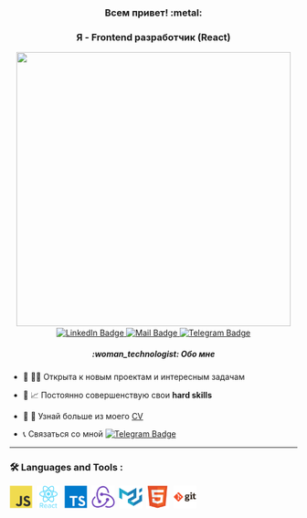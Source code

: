 <div align="center" > <h3> Всем привет! :metal: </h3> </div>
<div align="center"> <h3> Я - Frontend разработчик (React)</h3> </div>

<div align="center">
  <img src="https://media.giphy.com/media/uB86ZyWQsnFSGYe2sA/giphy.gif" width="480" height="480" />
  
 <div id="badges">
   <a href="https://www.linkedin.com/in/irina-papakhina-52598524a/">
  <img src="https://img.shields.io/badge/LinkedIn-blue?style=for-the-badge&logo=linkedin&logoColor=white" alt="LinkedIn Badge"/>
   </a>
   
   <a href="papakhina.irina@mail.ru">
  <img src="https://img.shields.io/badge/Mail-purple?style=for-the-badge&logo=google&logoColor=white" alt="Mail Badge"/>
   </a>
   
   <a href="https://t.me/papakhina_irina">
    <img src="https://img.shields.io/badge/Telegram-blue?style=for-the-badge&logo=telegram&logoColor=white" alt="Telegram Badge"/>
   </a>
   
</div>
</div>

  <div align="center"> <h5> :woman_technologist: Обо мне </h5> </div> 
  <div align="start">
  
 -  :small_blue_diamond: :surfing_woman: Открыта к новым проектам и интересным задачам
 -  :small_blue_diamond: :chart_with_upwards_trend: Постоянно совершенствую свои **hard skills**

 - :small_blue_diamond: :pencil: Узнай больше из моего [CV](https://ramenskoye.hh.ru/resume/88518db9ff0bc6a90e0039ed1f45623961734d)
 - :telephone_receiver: Связаться со мной [![Telegram Badge](https://img.shields.io/badge/-@papakhina_irina-blue?style=flat&logo=Telegram&logoColor=white)](https://t.me/@papakhina_irina)
  </div> 
  
  ---
  
  ### :hammer_and_wrench: Languages and Tools :
  
  <div>
    <img src="https://github.com/devicons/devicon/blob/master/icons/javascript/javascript-original.svg" title="JavaScript" alt="JavaScript" width="40" height="40"/>&nbsp;
    <img src="https://github.com/devicons/devicon/blob/master/icons/react/react-original-wordmark.svg" title="React" alt="React" width="40" height="40"/>&nbsp;
    <img src="https://github.com/devicons/devicon/blob/master/icons/typescript/typescript-original.svg" title="TypeScript" alt="TypeScript" width="40" height="40"/>&nbsp;
    <img src="https://github.com/devicons/devicon/blob/master/icons/redux/redux-original.svg" title="Redux" alt="Redux" width="40" height="40"/>&nbsp;
    <img src="https://github.com/devicons/devicon/blob/master/icons/materialui/materialui-original.svg" title="MaterialUI" alt="MaterialUI" width="40" height="40"/>&nbsp;
    <img src="https://github.com/devicons/devicon/blob/master/icons/html5/html5-original.svg" title="HTML5" alt="HTML" width="40" height="40"/>&nbsp;
    <img src="https://github.com/devicons/devicon/blob/master/icons/git/git-original-wordmark.svg" title="Git" **alt="Git" width="40" height="40"/> 
  </div>
